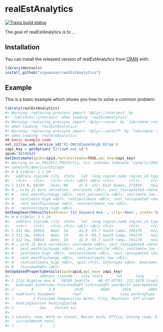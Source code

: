 
<!-- README.md is generated from README.Rmd. Please edit that file -->

# realEstAnalytics

<!-- badges: start -->

[![Travis build
status](https://travis-ci.org/xiyuansun/realEstAnalytics.svg?branch=master)](https://travis-ci.org/xiyuansun/realEstAnalytics)
<!-- badges: end -->

The goal of realEstAnalytics is to …

## Installation

You can install the released version of realEstAnalytics from
[CRAN](https://CRAN.R-project.org) with:

``` r
library(devtools)
install_github("xiyuansun/realEstAnalytics")
```

## Example

This is a basic example which shows you how to solve a common problem:

``` r
library(realEstAnalytics)
#> Warning: replacing previous import 'dplyr::intersect' by
#> 'lubridate::intersect' when loading 'realEstAnalytics'
#> Warning: replacing previous import 'dplyr::union' by 'lubridate::union'
#> when loading 'realEstAnalytics'
#> Warning: replacing previous import 'dplyr::setdiff' by 'lubridate::setdiff'
#> when loading 'realEstAnalytics'
## basic example code
set_zillow_web_service_id('X1-ZWz181enkd4cgb_82rpe')
zapi_key = getOption('ZillowR-zws_id')
zpid='48749425'
GetZestimate(zpids=zpid,rentzestimate=TRUE,api_key=zapi_key)
#> Warning in as.POSIXlt.POSIXct(x, tz): unknown timezone 'zone/tz/2019a.1.0/
#> zoneinfo/America/Chicago'
#> # A tibble: 1 x 20
#>   address zipcode city  state   lat  long region_name region_id type 
#>   <fct>   <fct>   <fct> <fct> <dbl> <dbl> <fct>       <fct>     <fct>
#> 1 2114 B… 98109   Seat… WA     47.6 -122. East Queen… 271856    neig…
#> # … with 11 more variables: zestimate <dbl>, zest_lastupdated <date>,
#> #   zest_monthlychange <dbl>, zest_percentile <dbl>, zestimate_low <dbl>,
#> #   zestimate_high <dbl>, rentzestimate <dbl>, rent_lastupdated <date>,
#> #   rent_monthlychange <dbl>, rentzestimate_low <dbl>,
#> #   rentzestimate_high <dbl>
GetDeepSearchResults(address='312 Hayward Ave.', city='Ames', state='IA', rentzestimate=TRUE, zipcode='50014', api_key=zapi_key)
#> # A tibble: 3 x 24
#>   address zipcode city  state   lat  long region_name region_id type 
#>   <chr>   <fct>   <fct> <fct> <dbl> <dbl> <fct>       <fct>     <fct>
#> 1 312 Ha… 50014   Ames  IA     42.0 -93.7 South Camp… 764178    neig…
#> 2 312 Ha… 50014   Ames  IA     42.0 -93.7 South Camp… 764178    neig…
#> 3 312 Ha… 50014   Ames  IA     42.0 -93.7 South Camp… 764178    neig…
#> # … with 15 more variables: zestimate <dbl>, zest_lastupdated <date>,
#> #   zest_monthlychange <dbl>, zest_percentile <dbl>, zestimate_low <dbl>,
#> #   zestimate_high <dbl>, rentzestimate <dbl>, rent_lastupdated <date>,
#> #   rent_monthlychange <dbl>, rentzestimate_low <dbl>,
#> #   rentzestimate_high <dbl>, zpid <fct>, bathrooms <dbl>, bedrooms <dbl>,
#> #   finishedSqFt <dbl>
GetUpdatedPropertyDetails(zpid=zpid,api_key= zapi_key)
#>              address zipcode    city state      lat      long      useCode
#> 1 2114 Bigelow Ave N   98109 Seattle    WA 47.63793 -122.3479 SingleFamily
#>   bedrooms bathrooms finishedSqFt lotSizeSqFt yearBuilt yearUpdated
#> 1        4       3.0         3470        4680      1924        2003
#>   numFloors basement        roof                  view parkingType
#> 1         2 Finished Composition Water, City, Mountain  Off-street
#>   heatingSources heatingSystem
#> 1            Gas    Forced air
#>                                                                                         rooms
#> 1 Laundry room, Walk-in closet, Master bath, Office, Dining room, Family room, Breakfast nook
#>   currentMonth total
#> 1            1     1
```
